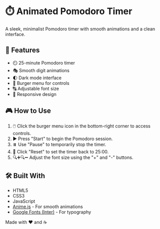 # ⏱️ Animated Pomodoro Timer

A sleek, minimalist Pomodoro timer with smooth animations and a clean interface.

## 🌟 Features

- ⏲️ 25-minute Pomodoro timer
- 🎭 Smooth digit animations
- 🌓 Dark mode interface
- 🍔 Burger menu for controls
- 🔠 Adjustable font size
- 📱 Responsive design

## 🎮 How to Use

1. 🖱️ Click the burger menu icon in the bottom-right corner to access controls.
2. ▶️ Press "Start" to begin the Pomodoro session.
3. ⏸️ Use "Pause" to temporarily stop the timer.
4. 🔄 Click "Reset" to set the timer back to 25:00.
5. 🔍➕🔍➖ Adjust the font size using the "+" and "-" buttons.

## 🛠️ Built With

- HTML5
- CSS3
- JavaScript
- [Anime.js](https://animejs.com/) - For smooth animations
- [Google Fonts (Inter)](https://fonts.google.com/specimen/Inter) - For typography

Made with ❤️ and ☕

